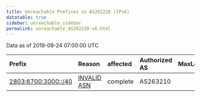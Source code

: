 ```yaml
---
title: Unreachable Prefixes in AS262220 (IPv6)
datatable: true
sidebar: unreachable_sidebar
permalink: unreachable_AS262220-v6.html
---
```


Data as of 2019-08-24 07:00:00 UTC


<div class="datatable-begin"></div>

| Prefix                                                           | Reason                                                                                                      | affected   | Authorized AS   |   MaxLength | Anchor                                         |   unreachable /48s |
|:-----------------------------------------------------------------|:------------------------------------------------------------------------------------------------------------|:-----------|:----------------|------------:|:-----------------------------------------------|-------------------:|
| [2803:6700:3000::/40](https://stat.ripe.net/2803:6700:3000::/40) | [INVALID ASN](https://rpki-validator.ripe.net/announcement-preview?asn=AS262220&prefix=2803:6700:3000::/40) | complete   | AS263210        |          48 | [LACNIC](unreachable_LACNIC_RPKI_Root-v6.html) |                256 |

<div class="datatable-end"></div>